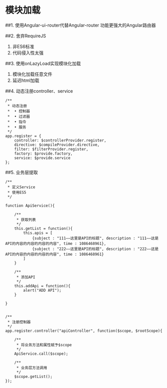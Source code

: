 # 模块加载


##1. 使用Angular-ui-router代替Angular-router
功能更强大的Angular路由器


##2. 舍弃RequireJS

1. 非ES6标准
2. 代码侵入性太强


##3. 使用onLazyLoad实现模块化加载
1. 模块化加载任意文件
2. 延迟html加载

##4. 动态注册controller、service
```
/**
 * 动态注册
 * 	• 控制器
 * 	• 过滤器
 * 	• 指令
 * 	• 服务
 */
app.register = {
    controller: $controllerProvider.register,
    directive: $compileProvider.directive,
    filter: $filterProvider.register,
    factory: $provide.factory,
    service: $provide.service
};
```

##5. 业务层提取
```
/**
 * 定义Service
 * 使用ES5
 */

function ApiService(){

	/**
	 * 获取列表
	 */
	this.getList = function(){
		this.apis = [
			{subject : "111——这里是API的标题", description : "111——这是API的内容的内容的内容的内容", time : 1086468961},
			{subject : "222——这里是API的标题", description : "222——这是API的内容的内容的内容的内容", time : 1086468961}
		]
	}

	/**
	 * 添加API
	 */
	this.addApi = function(){
		alert("ADD API");
	}

}


/**
 * 注册控制器
 */
app.register.controller("apiController", function($scope, $rootScope){

	/**
	 * 将业务方法和属性赋予$scope
	 */
	ApiService.call($scope);

	/**
	 * 业务层方法调用
	 */
	$scope.getList();
});

```
